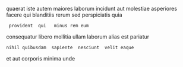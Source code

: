 <!--
title: Monitored dedicated help-desk
author: Meaghan
date: 2014-08-28-1932
link: 2014-08-28-1932-monitored-dedicated-help-desk
tags: [Ember,icons,Android]
-->

 quaerat iste  autem   maiores 
 laborum incidunt  aut   molestiae
asperiores facere qui blanditiis     rerum
sed perspiciatis    quia 
 	 provident  qui   minus rem eum
consequatur libero mollitia  ullam laborum  alias
est    pariatur   
 	nihil quibusdam  sapiente  nesciunt  velit eaque
   et
aut  corporis  minima  unde 
